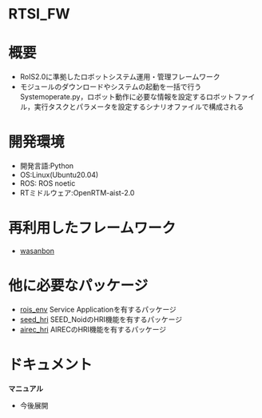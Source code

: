 # RTSI_FW

# 概要
* RoIS2.0に準拠したロボットシステム運用・管理フレームワーク
* モジュールのダウンロードやシステムの起動を一括で行うSystemoperate.py，ロボット動作に必要な情報を設定するロボットファイル，実行タスクとパラメータを設定するシナリオファイルで構成される

# 開発環境
* 開発言語:Python
* OS:Linux(Ubuntu20.04)
* ROS: ROS noetic
* RTミドルウェア:OpenRTM-aist-2.0

# 再利用したフレームワーク
* [wasanbon](http://wasanbon.org/)

# 他に必要なパッケージ
* [rois_env](https://github.com/rsdlab/rois_env)
  Service Applicationを有するパッケージ
* [seed_hri](https://github.com/rsdlab/seed_hri)
  SEED_NoidのHRI機能を有するパッケージ
* [airec_hri](https://github.com/rsdlab/airec_hri)
  AIRECのHRI機能を有するパッケージ

# ドキュメント
**マニュアル**
* 今後展開
